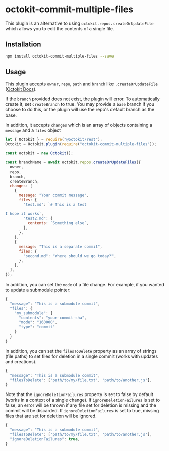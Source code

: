 # octokit-commit-multiple-files

This plugin is an alternative to using `octokit.repos.createOrUpdateFile` which allows you to edit the contents of a single file.

## Installation

```bash
npm install octokit-commit-multiple-files --save
```

## Usage

This plugin accepts `owner`, `repo`, `path` and `branch` like `.createOrUpdateFile` ([Octokit Docs](https://octokit.github.io/rest.js/#octokit-routes-repos-create-or-update-file)).

If the `branch` provided does not exist, the plugin will error. To automatically create it, set `createBranch` to true. You may provide a `base` branch if you choose to do this, or the plugin will use the repo's default branch as the base.

In addition, it accepts `changes` which is an array of objects containing a `message` and a `files` object

```javascript
let { Octokit } = require("@octokit/rest");
Octokit = Octokit.plugin(require("octokit-commit-multiple-files"));

const octokit = new Octokit();

const branchName = await octokit.repos.createOrUpdateFiles({
  owner,
  repo,
  branch,
  createBranch,
  changes: [
    {
      message: "Your commit message",
      files: {
        "test.md": `# This is a test

I hope it works`,
        "test2.md": {
          contents: `Something else`,
        },
      },
    },
    {
      message: "This is a separate commit",
      files: {
        "second.md": "Where should we go today?",
      },
    },
  ],
});
```

In addition, you can set the `mode` of a file change. For example, if you wanted to update a submodule pointer:

```javascript
{
  "message": "This is a submodule commit",
  "files": {
    "my_submodule": {
      "contents": "your-commit-sha",
      "mode": "160000",
      "type": "commit"
    }
  }
}
```

In addition, you can set the `filesToDelete` property as an array of strings (file paths) to set files for deletion in a single commit (works with updates and creations).

```javascript
{
  "message": "This is a submodule commit",
  "filesToDelete": ['path/to/my/file.txt', 'path/to/another.js'],
}
```

Note that the `ignoreDeletionFailures` property is set to false by default (works in a context of a single change).
If `ignoreDeletionFailures` is set to false, an error will be thrown if any file set for deletion is missing and the commit will be discarded.
If `ignoreDeletionFailures` is set to true, missing files that are set for deletion will be ignored.

```javascript
{
  "message": "This is a submodule commit",
  "filesToDelete": ['path/to/my/file.txt', 'path/to/another.js'],
  "ignoreDeletionFailures": true,
}
```